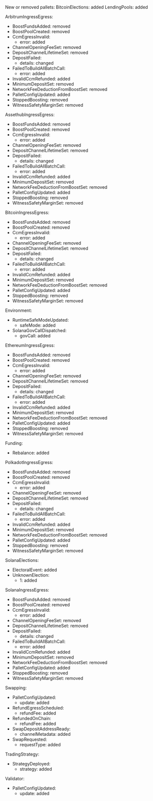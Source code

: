 New or removed pallets:
  BitcoinElections: added
  LendingPools: added

ArbitrumIngressEgress:
  - BoostFundsAdded: removed
  - BoostPoolCreated: removed
  - CcmEgressInvalid:
    - error: added
  - ChannelOpeningFeeSet: removed
  - DepositChannelLifetimeSet: removed
  - DepositFailed:
    - details: changed
  - FailedToBuildAllBatchCall:
    - error: added
  - InvalidCcmRefunded: added
  - MinimumDepositSet: removed
  - NetworkFeeDeductionFromBoostSet: removed
  - PalletConfigUpdated: added
  - StoppedBoosting: removed
  - WitnessSafetyMarginSet: removed

AssethubIngressEgress:
  - BoostFundsAdded: removed
  - BoostPoolCreated: removed
  - CcmEgressInvalid:
    - error: added
  - ChannelOpeningFeeSet: removed
  - DepositChannelLifetimeSet: removed
  - DepositFailed:
    - details: changed
  - FailedToBuildAllBatchCall:
    - error: added
  - InvalidCcmRefunded: added
  - MinimumDepositSet: removed
  - NetworkFeeDeductionFromBoostSet: removed
  - PalletConfigUpdated: added
  - StoppedBoosting: removed
  - WitnessSafetyMarginSet: removed

BitcoinIngressEgress:
  - BoostFundsAdded: removed
  - BoostPoolCreated: removed
  - CcmEgressInvalid:
    - error: added
  - ChannelOpeningFeeSet: removed
  - DepositChannelLifetimeSet: removed
  - DepositFailed:
    - details: changed
  - FailedToBuildAllBatchCall:
    - error: added
  - InvalidCcmRefunded: added
  - MinimumDepositSet: removed
  - NetworkFeeDeductionFromBoostSet: removed
  - PalletConfigUpdated: added
  - StoppedBoosting: removed
  - WitnessSafetyMarginSet: removed

Environment:
  - RuntimeSafeModeUpdated:
    - safeMode: added
  - SolanaGovCallDispatched:
    - govCall: added

EthereumIngressEgress:
  - BoostFundsAdded: removed
  - BoostPoolCreated: removed
  - CcmEgressInvalid:
    - error: added
  - ChannelOpeningFeeSet: removed
  - DepositChannelLifetimeSet: removed
  - DepositFailed:
    - details: changed
  - FailedToBuildAllBatchCall:
    - error: added
  - InvalidCcmRefunded: added
  - MinimumDepositSet: removed
  - NetworkFeeDeductionFromBoostSet: removed
  - PalletConfigUpdated: added
  - StoppedBoosting: removed
  - WitnessSafetyMarginSet: removed

Funding:
  - Rebalance: added

PolkadotIngressEgress:
  - BoostFundsAdded: removed
  - BoostPoolCreated: removed
  - CcmEgressInvalid:
    - error: added
  - ChannelOpeningFeeSet: removed
  - DepositChannelLifetimeSet: removed
  - DepositFailed:
    - details: changed
  - FailedToBuildAllBatchCall:
    - error: added
  - InvalidCcmRefunded: added
  - MinimumDepositSet: removed
  - NetworkFeeDeductionFromBoostSet: removed
  - PalletConfigUpdated: added
  - StoppedBoosting: removed
  - WitnessSafetyMarginSet: removed

SolanaElections:
  - ElectoralEvent: added
  - UnknownElection:
    - 1: added

SolanaIngressEgress:
  - BoostFundsAdded: removed
  - BoostPoolCreated: removed
  - CcmEgressInvalid:
    - error: added
  - ChannelOpeningFeeSet: removed
  - DepositChannelLifetimeSet: removed
  - DepositFailed:
    - details: changed
  - FailedToBuildAllBatchCall:
    - error: added
  - InvalidCcmRefunded: added
  - MinimumDepositSet: removed
  - NetworkFeeDeductionFromBoostSet: removed
  - PalletConfigUpdated: added
  - StoppedBoosting: removed
  - WitnessSafetyMarginSet: removed

Swapping:
  - PalletConfigUpdated:
    - update: added
  - RefundEgressScheduled:
    - refundFee: added
  - RefundedOnChain:
    - refundFee: added
  - SwapDepositAddressReady:
    - channelMetadata: added
  - SwapRequested:
    - requestType: added

TradingStrategy:
  - StrategyDeployed:
    - strategy: added

Validator:
  - PalletConfigUpdated:
    - update: added

